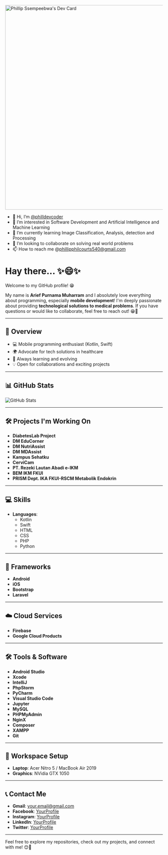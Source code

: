 
<a href="https://app.daily.dev/philldevcoder"><img src="https://api.daily.dev/devcards/v2/8w8fta2GIpYd6gcIM1X6M.png?type=wide&r=zhb" width="652" alt="Phillip Ssempeebwa's Dev Card"/></a>

- 👋 Hi, I’m <a target="_blank" href="https://x.com/philldevcoder">@philldevcoder</a>
- 👀 I’m interested in Software Development and Artificial Intelligence and Machine Learning
- 🌱 I’m currently learning Image Classification, Analysis, detection and Processing
- 💞️ I’m looking to collaborate on solving real world problems
- 📫 How to reach me @phillipphilcourts540@gmail.com

# Hay there... ✨😄✨

Welcome to my GitHub profile! 😁

My name is **Arief Purnama Muharram** and I absolutely love everything about programming, especially **mobile development**! I'm deeply passionate about providing **technological solutions to medical problems**. If you have questions or would like to collaborate, feel free to reach out! 😁💬

---

## 🌟 Overview

- 💻 Mobile programming enthusiast (Kotlin, Swift)
- 🌍 Advocate for tech solutions in healthcare
- 🧠 Always learning and evolving
- 💡 Open for collaborations and exciting projects

---

## 📊 GitHub Stats

![GitHub Stats](https://github-readme-stats.vercel.app/api?username=YourGitHubUsername&show_icons=true&theme=radical)

---

## 🛠️ Projects I'm Working On

- **DiabetesLab Project**
- **DM EduCorner**
- **DM NutriAssist**
- **DM MDAssist**
- **Kampus Sehatku**
- **CerviCam**
- **PT. Rezeki Lautan Abadi e-IKM**
- **BEM IKM FKUI**
- **PRISM Dept. IKA FKUI-RSCM Metabolik Endokrin**

---

## 💻 Skills

- **Languages**: 
  - Kotlin
  - Swift
  - HTML
  - CSS
  - PHP
  - Python

---

## 🧰 Frameworks

- **Android**
- **iOS**
- **Bootstrap**
- **Laravel**

---

## ☁️ Cloud Services

- **Firebase**
- **Google Cloud Products**

---

## 🛠️ Tools & Software

- **Android Studio**
- **Xcode**
- **IntelliJ**
- **PhpStorm**
- **PyCharm**
- **Visual Studio Code**
- **Jupyter**
- **MySQL**
- **PHPMyAdmin**
- **NginX**
- **Composer**
- **XAMPP**
- **Git**

---

## 💼 Workspace Setup

- **Laptop**: Acer Nitro 5 / MacBook Air 2019
- **Graphics**: NVidia GTX 1050

---

## 📞 Contact Me

- **Gmail**: [your.email@gmail.com](mailto:your.email@gmail.com)
- **Facebook**: [YourProfile](https://facebook.com)
- **Instagram**: [YourProfile](https://instagram.com)
- **LinkedIn**: [YourProfile](https://linkedin.com)
- **Twitter**: [YourProfile](https://twitter.com)

---

Feel free to explore my repositories, check out my projects, and connect with me! 😊🚀


<!---
PhillDev-coder256/PhillDev-coder256 is a ✨ special ✨ repository because its `README.md` (this file) appears on your GitHub profile.
You can click the Preview link to take a look at your changes.
--->
